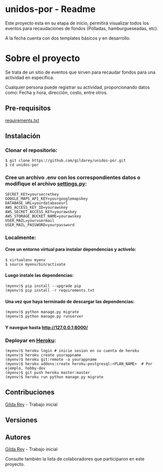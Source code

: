# unidos-por - Readme
Este proyecto esta en su etapa de inicio, permitirá visualizar todos los eventos para recaudaciones de fondos (Polladas, hamburgueseadas, etc).

A la fecha cuenta con dos templates básicos y en desarrollo.

# Sobre el proyecto
 Se trata de un sitio de eventos que sirven para recaudar fondos para una actividad en específica.
 
 Cualquier persona puede registrar su actividad, proporcionando datos como: Fecha y hora, dirección, costo, entre otros.
 

## Pre-requisitos
  [requirements.txt](https://github.com/gildarey/unidos-por/)
  
  
## Instalación
 ### Clonar el repositorio:
 ```
 $ git clone https://github.com/gildarey/unidos-por.git
 $ cd unidos-por
 ```
 ### Cree un archivo .env con los correspondientes datos o modifique el archivo [settings.py](https://github.com/gildarey/unidos-por/blob/main/Proyecto/settings.py):
```
SECRET_KEY=yoursecretkey
GOOGLE_MAPS_API_KEY=yourgooglemapskey
DATABASE_URL=yourdatabaseurl
AWS_ACCESS_KEY_ID=yourawskey
AWS_SECRET_ACCESS_KEY=yourawskey
AWS_STORAGE_BUCKET_NAME=yourawskey
USER_MAIL=yourusermail
USER_MAIL_PASSWORD=yourpassword
```
### Localmente:

#### Cree un entorno virtual para instalar dependencias y actívelo:
```
$ virtualenv myenv
$ source myenv/bin/activate
```

#### Luego instale las dependencias:
```
(myenv)$ pip install --upgrade pip
(myenv)$ pip install -r requirements.txt
```
#### Una vez que haya terminado de descargar las dependencias:
```
(myenv)$ python manage.py migrate
(myenv)$ python manage.py runserver
```
#### Y navegue hasta http://127.0.0.1:8000/

### Deployar en [Heroku](https://devcenter.heroku.com/articles/heroku-postgresql):
```
(myenv)$ heroku login # inicie sesion en su cuenta de heroku
(myenv)$ heroku create yourappname
(myenv)$ heroku git:remote -a yourappname
(myenv)$ heroku addons:create heroku-postgresql:<PLAN_NAME>  # Por ejemplo, hobby-dev
(myenv)$ git push heroku master:master
(myenv)$ heroku run python manage.py migrate
```
## Contribuciones
  [Gilda Rey](https://github.com/gildarey/) - Trabajo inicial
  
## Versiones

## Autores
  [Gilda Rey](https://github.com/gildarey/) - Trabajo inicial
  
  Consulte también la lista de colaboradores que participaron en este proyecto.
 
 
